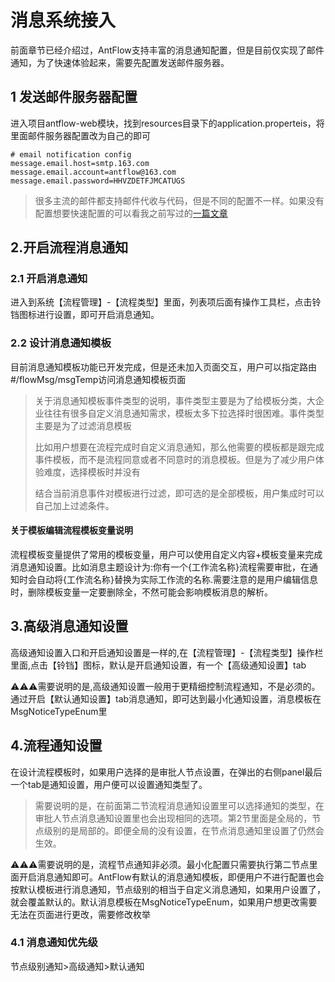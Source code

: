 # 消息系统接入

前面章节已经介绍过，AntFlow支持丰富的消息通知配置，但是目前仅实现了邮件通知，为了快速体验起来，需要先配置发送邮件服务器。

## 1 发送邮件服务器配置

进入项目antflow-web模块，找到resources目录下的application.properteis，将里面邮件服务器配置改为自己的即可

```
# email notification config
message.email.host=smtp.163.com
message.email.account=antflow@163.com
message.email.password=HHVZDETFJMCATUGS
```

> 很多主流的邮件都支持邮件代收与代码，但是不同的配置不一样。如果没有配置想要快速配置的可以看我之前写过的[一篇文章](https://blog.csdn.net/zypqqgc/article/details/142029672?spm=1011.2415.3001.5331)

## 2.开启流程消息通知

### 2.1 开启消息通知

进入到系统【流程管理】-【流程类型】里面，列表项后面有操作工具栏，点击铃铛图标进行设置，即可开启消息通知。

### 2.2 设计消息通知模板

目前消息通知模板功能已开发完成，但是还未加入页面交互，用户可以指定路由#/flowMsg/msgTemp访问消息通知模板页面

> 关于消息通知模板事件类型的说明，事件类型主要是为了给模板分类，大企业往往有很多自定义消息通知需求，模板太多下拉选择时很困难。事件类型主要是为了过滤消息模板
>
> 比如用户想要在流程完成时自定义消息通知，那么他需要的模板都是跟完成事件模板，而不是流程同意或者不同意时的消息模板。但是为了减少用户体验难度，选择模板时并没有
>
> 结合当前消息事件对模板进行过滤，即可选的是全部模板，用户集成时可以自己加上过滤条件。

#### 关于模板编辑流程模板变量说明

流程模板变量提供了常用的模板变量，用户可以使用自定义内容+模板变量来完成消息通知设置。比如消息主题设计为:你有一个{工作流名称}流程需要审批，在通知时会自动将{工作流名称}替换为实际工作流的名称.需要注意的是用户编辑信息时，删除模板变量一定要删除全，不然可能会影响模板消息的解析。

## 3.高级消息通知设置

高级通知设置入口和开启通知设置是一样的,在【流程管理】-【流程类型】操作栏里面,点击【铃铛】图标，默认是开启通知设置，有一个【高级通知设置】tab

⚠️⚠️⚠️需要说明的是,高级通知设置一般用于更精细控制流程通知，不是必须的。通过开启【默认通知设置】tab消息通知，即可达到最小化通知设置，消息模板在MsgNoticeTypeEnum里

## 4.流程通知设置

在设计流程模板时，如果用户选择的是审批人节点设置，在弹出的右侧panel最后一个tab是通知设置，用户便可以设置通知类型了。

> 需要说明的是，在前面第二节流程消息通知设置里可以选择通知的类型，在审批人节点消息通知设置里也会出现相同的选项。第2节里面是全局的，节点级别的是局部的。即便全局的没有设置，在节点消息通知里设置了仍然会生效。

⚠️⚠️⚠️需要说明的是，流程节点通知非必须。最小化配置只需要执行第二节点里面开启消息通知即可。AntFlow有默认的消息通知模板，即便用户不进行配置也会按默认模板进行消息通知，节点级别的相当于自定义消息通知，如果用户设置了，就会覆盖默认的。默认消息模板在MsgNoticeTypeEnum，如果用户想更改需要无法在页面进行更改，需要修改枚举

### 4.1 消息通知优先级

节点级别通知>高级通知>默认通知
